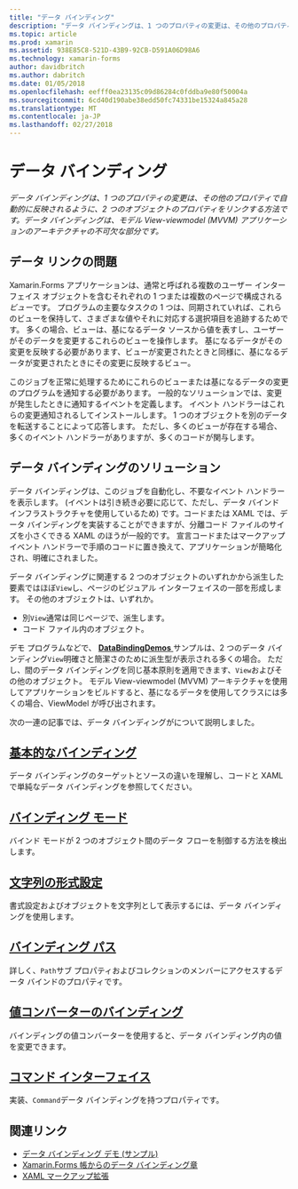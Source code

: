 ```yaml
---
title: "データ バインディング"
description: "データ バインディングは、1 つのプロパティの変更は、その他のプロパティで自動的に反映されるように、2 つのオブジェクトのプロパティをリンクする方法です。 データ バインディングは、モデル View-viewmodel (MVVM) アプリケーションのアーキテクチャの不可欠な部分です。"
ms.topic: article
ms.prod: xamarin
ms.assetid: 938E85C8-521D-43B9-92CB-D591A06D98A6
ms.technology: xamarin-forms
author: davidbritch
ms.author: dabritch
ms.date: 01/05/2018
ms.openlocfilehash: eefff0ea23135c09d86284c0fddba9e80f50004a
ms.sourcegitcommit: 6cd40d190abe38edd50fc74331be15324a845a28
ms.translationtype: MT
ms.contentlocale: ja-JP
ms.lasthandoff: 02/27/2018
---
```

# <a name="data-binding"></a>データ バインディング

_データ バインディングは、1 つのプロパティの変更は、その他のプロパティで自動的に反映されるように、2 つのオブジェクトのプロパティをリンクする方法です。データ バインディングは、モデル View-viewmodel (MVVM) アプリケーションのアーキテクチャの不可欠な部分です。_

## <a name="the-data-linking-problem"></a>データ リンクの問題

Xamarin.Forms アプリケーションは、通常と呼ばれる複数のユーザー インターフェイス オブジェクトを含むそれぞれの 1 つまたは複数のページで構成される*ビュー*です。 プログラムの主要なタスクの 1 つは、同期されていれば、これらのビューを保持して、さまざまな値やそれに対応する選択項目を追跡するためです。 多くの場合、ビューは、基になるデータ ソースから値を表すし、ユーザーがそのデータを変更するこれらのビューを操作します。 基になるデータがその変更を反映する必要があります、ビューが変更されたときと同様に、基になるデータが変更されたときにその変更に反映するビュー。

このジョブを正常に処理するためにこれらのビューまたは基になるデータの変更のプログラムを通知する必要があります。 一般的なソリューションでは、変更が発生したときに通知するイベントを定義します。 イベント ハンドラーはこれらの変更通知されるしてインストールします。 1 つのオブジェクトを別のデータを転送することによって応答します。 ただし、多くのビューが存在する場合、多くのイベント ハンドラーがありますが、多くのコードが関与します。

## <a name="the-data-binding-solution"></a>データ バインディングのソリューション

データ バインディングは、このジョブを自動化し、不要なイベント ハンドラーを表示します。 (イベントは引き続き必要に応じて、ただし、データ バインド インフラストラクチャを使用しているため) です。コードまたは XAML では、データ バインディングを実装することができますが、分離コード ファイルのサイズを小さくできる XAML のほうが一般的です。 宣言コードまたはマークアップ イベント ハンドラーで手順のコードに置き換えて、アプリケーションが簡略化され、明確にされました。

データ バインディングに関連する 2 つのオブジェクトのいずれかから派生した要素ではほぼ`View`し、ページのビジュアル インターフェイスの一部を形成します。 その他のオブジェクトは、いずれか。

- 別`View`通常は同じページで、派生します。
- コード ファイル内のオブジェクト。

デモ プログラムなどで、 [ **DataBindingDemos** ](https://developer.xamarin.com/samples/xamarin-forms/DataBindingDemos/)サンプルは、2 つのデータ バインディング`View`明確さと簡潔さのために派生型が表示される多くの場合。 ただし、間のデータ バインディングを同じ基本原則を適用できます、`View`およびその他のオブジェクト。 モデル View-viewmodel (MVVM) アーキテクチャを使用してアプリケーションをビルドすると、基になるデータを使用してクラスには多くの場合、ViewModel が呼び出されます。

次の一連の記事では、データ バインディングがについて説明しました。

## <a name="basic-bindingsbasic-bindingsmd"></a>[基本的なバインディング](basic-bindings.md)

データ バインディングのターゲットとソースの違いを理解し、コードと XAML で単純なデータ バインディングを参照してください。

## <a name="binding-modebinding-modemd"></a>[バインディング モード](binding-mode.md)

バインド モードが 2 つのオブジェクト間のデータ フローを制御する方法を検出します。

## <a name="string-formattingstring-formattingmd"></a>[文字列の形式設定](string-formatting.md)

書式設定およびオブジェクトを文字列として表示するには、データ バインディングを使用します。

## <a name="binding-pathbinding-pathmd"></a>[バインディング パス](binding-path.md)

詳しく、`Path`サブ プロパティおよびコレクションのメンバーにアクセスするデータ バインドのプロパティです。

## <a name="binding-value-convertersconvertersmd"></a>[値コンバーターのバインディング](converters.md)

バインディングの値コンバーターを使用すると、データ バインディング内の値を変更できます。

## <a name="the-command-interfacecommandingmd"></a>[コマンド インターフェイス](commanding.md)

実装、`Command`データ バインディングを持つプロパティです。



## <a name="related-links"></a>関連リンク

- [データ バインディング デモ (サンプル)](https://developer.xamarin.com/samples/xamarin-forms/DataBindingDemos/)
- [Xamarin.Forms 帳からのデータ バインディング章](~/xamarin-forms/creating-mobile-apps-xamarin-forms/summaries/chapter16.md)
- [XAML マークアップ拡張](~/xamarin-forms/xaml/markup-extensions/index.md)
